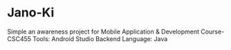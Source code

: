 # Jano-Ki
Simple an awareness project for Mobile Application &amp; Development Course- CSC455
Tools: Android Studio
Backend Language: Java

